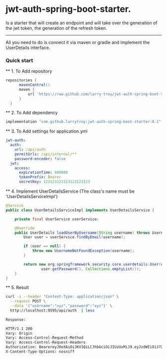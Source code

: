 

jwt-auth-spring-boot-starter.
=====================

Is a starter that will create an endpoint and will take over
 the generation of the jwt token, the generation 
 of the refresh token.
***
All you need to do is connect it via maven or gradle 
and implement the UserDetails interface.

### Quick start
** 1. To Add repository
```groovy
repositories {
      mavenCentral()
      maven {
          url 'https://raw.github.com/larry-troy/jwt-auth-spring-boot-starter/mvn-repo'
      }
  }
```

** 2. To Add dependency
```groovy
implementation "com.github.larrytroy:jwt-auth-spring-boot-starter:0.1"
```

** 3. To Add settings for application.yml
```yaml
jwt-auth:
  auth:
    url: /api/auth
    permitUrls: /api/internal/**
    password-encoder: false
  jwt:
    access:
      expirationTime: 600000
      tokenPrefix: Bearer
      secretKey: 123123123123123123123
```


** 4. Implement UserDetailsService (The class's name must be 'UserDetailsServiceImpl')
```java
@Service
public class UserDetailsServiceImpl implements UserDetailsService {

    private final UserService userService;

    @Override
    public UserDetails loadUserByUsername(String username) throws UsernameNotFoundException {
        User user = userService.findByEmail(username);

        if (user == null) {
            throw new UsernameNotFoundException(username);
        }

        return new org.springframework.security.core.userdetails.User(user.getEmail(),
                user.getPassword(), Collections.emptyList());
    }
}
```

** 5. Result
```bash
curl -i --header "Content-Type: application/json" \
  --request POST \
  --data '{"username":"xyz","password":"xyz"}' \
  http://localhost:9595/api/auth  | less
  
Response:

HTTP/1.1 200 
Vary: Origin
Vary: Access-Control-Request-Method
Vary: Access-Control-Request-Headers
Authorization: BearereyJ0eXAiOiJKV1QiLCJhbGciOiJIUzUxMiJ9.eyJzdWIiOiJ7XCJ1c2VybmFtZVwiOlwieHl6XCIsXCJyb2xlc1wiOltdfSIsImV4cCI6MTU5ODE4MjQ3Mn0.PU0MTcJ5N2-K4yhGRHunhfnd4cNsOQwIsKoeMXfeO2qwslL4Y0hUSMlmEsJYrQiOf-HNIuA004WdS8J49eBUNA
X-Content-Type-Options: nosniff  
```